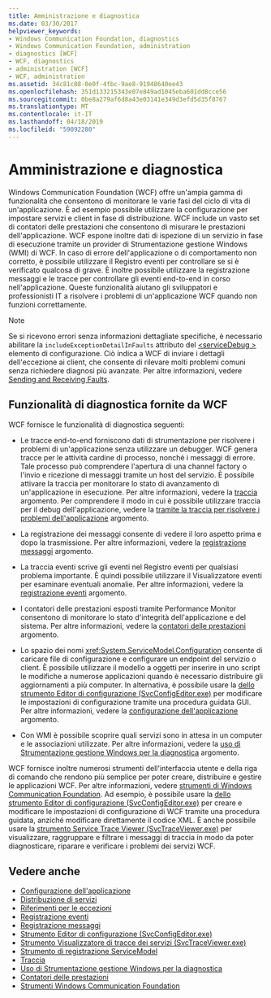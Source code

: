 ```yaml
---
title: Amministrazione e diagnostica
ms.date: 03/30/2017
helpviewer_keywords:
- Windows Communication Foundation, diagnostics
- Windows Communication Foundation, administration
- diagnostics [WCF]
- WCF, diagnostics
- administration [WCF]
- WCF, administration
ms.assetid: 34c81c08-0e0f-4fbc-9ae8-91948640ee43
ms.openlocfilehash: 351d133215343e07e849ad1045eba601dd8cce56
ms.sourcegitcommit: 0be8a279af6d8a43e03141e349d3efd5d35f8767
ms.translationtype: MT
ms.contentlocale: it-IT
ms.lasthandoff: 04/18/2019
ms.locfileid: "59092280"
---
```

# <a name="administration-and-diagnostics"></a>Amministrazione e diagnostica
Windows Communication Foundation (WCF) offre un'ampia gamma di funzionalità che consentono di monitorare le varie fasi del ciclo di vita di un'applicazione. È ad esempio possibile utilizzare la configurazione per impostare servizi e client in fase di distribuzione. WCF include un vasto set di contatori delle prestazioni che consentono di misurare le prestazioni dell'applicazione. WCF espone inoltre dati di ispezione di un servizio in fase di esecuzione tramite un provider di Strumentazione gestione Windows (WMI) di WCF. In caso di errore dell'applicazione o di comportamento non corretto, è possibile utilizzare il Registro eventi per controllare se si è verificato qualcosa di grave. È inoltre possibile utilizzare la registrazione messaggi e le tracce per controllare gli eventi end-to-end in corso nell'applicazione. Queste funzionalità aiutano gli sviluppatori e professionisti IT a risolvere i problemi di un'applicazione WCF quando non funzioni correttamente.  
  
> [!NOTE]
>  Se si ricevono errori senza informazioni dettagliate specifiche, è necessario abilitare la `includeExceptionDetailInFaults` attributo del [ \<serviceDebug >](../../../../docs/framework/configure-apps/file-schema/wcf/servicedebug.md) elemento di configurazione. Ciò indica a WCF di inviare i dettagli dell'eccezione ai client, che consente di rilevare molti problemi comuni senza richiedere diagnosi più avanzate. Per altre informazioni, vedere [Sending and Receiving Faults](../../../../docs/framework/wcf/sending-and-receiving-faults.md).  
  
## <a name="diagnostics-features-provided-by-wcf"></a>Funzionalità di diagnostica fornite da WCF  
 WCF fornisce le funzionalità di diagnostica seguenti:  
  
-   Le tracce end-to-end forniscono dati di strumentazione per risolvere i problemi di un'applicazione senza utilizzare un debugger. WCF genera tracce per le attività cardine di processo, nonché i messaggi di errore. Tale processo può comprendere l'apertura di una channel factory o l'invio e ricezione di messaggi tramite un host del servizio. È possibile attivare la traccia per monitorare lo stato di avanzamento di un'applicazione in esecuzione. Per altre informazioni, vedere la [traccia](../../../../docs/framework/wcf/diagnostics/tracing/index.md) argomento. Per comprendere il modo in cui è possibile utilizzare traccia per il debug dell'applicazione, vedere la [tramite la traccia per risolvere i problemi dell'applicazione](../../../../docs/framework/wcf/diagnostics/tracing/using-tracing-to-troubleshoot-your-application.md) argomento.  
  
-   La registrazione dei messaggi consente di vedere il loro aspetto prima e dopo la trasmissione. Per altre informazioni, vedere la [registrazione messaggi](../../../../docs/framework/wcf/diagnostics/message-logging.md) argomento.  
  
-   La traccia eventi scrive gli eventi nel Registro eventi per qualsiasi problema importante. È quindi possibile utilizzare il Visualizzatore eventi per esaminare eventuali anomalie. Per altre informazioni, vedere la [registrazione eventi](../../../../docs/framework/wcf/diagnostics/event-logging/index.md) argomento.  
  
-   I contatori delle prestazioni esposti tramite Performance Monitor consentono di monitorare lo stato d'integrità dell'applicazione e del sistema. Per altre informazioni, vedere la [contatori delle prestazioni](../../../../docs/framework/wcf/diagnostics/performance-counters/index.md) argomento.  
  
-   Lo spazio dei nomi <xref:System.ServiceModel.Configuration> consente di caricare file di configurazione e configurare un endpoint del servizio o client. È possibile utilizzare il modello a oggetti per inserire in uno script le modifiche a numerose applicazioni quando è necessario distribuire gli aggiornamenti a più computer. In alternativa, è possibile usare la [dello strumento Editor di configurazione (SvcConfigEditor.exe)](../../../../docs/framework/wcf/configuration-editor-tool-svcconfigeditor-exe.md) per modificare le impostazioni di configurazione tramite una procedura guidata GUI. Per altre informazioni, vedere la [configurazione dell'applicazione](../../../../docs/framework/wcf/diagnostics/configuring-your-application.md) argomento.  
  
-   Con WMI è possibile scoprire quali servizi sono in attesa in un computer e le associazioni utilizzate. Per altre informazioni, vedere la [uso di Strumentazione gestione Windows per la diagnostica](../../../../docs/framework/wcf/diagnostics/wmi/index.md) argomento.  
  
 WCF fornisce inoltre numerosi strumenti dell'interfaccia utente e della riga di comando che rendono più semplice per poter creare, distribuire e gestire le applicazioni WCF. Per altre informazioni, vedere [strumenti di Windows Communication Foundation](../../../../docs/framework/wcf/tools.md). Ad esempio, è possibile usare la [dello strumento Editor di configurazione (SvcConfigEditor.exe)](../../../../docs/framework/wcf/configuration-editor-tool-svcconfigeditor-exe.md) per creare e modificare le impostazioni di configurazione di WCF tramite una procedura guidata, anziché modificare direttamente il codice XML. È anche possibile usare la [strumento Service Trace Viewer (SvcTraceViewer.exe)](../../../../docs/framework/wcf/service-trace-viewer-tool-svctraceviewer-exe.md) per visualizzare, raggruppare e filtrare i messaggi di traccia in modo da poter diagnosticare, riparare e verificare i problemi dei servizi WCF.  
  
## <a name="see-also"></a>Vedere anche

- [Configurazione dell'applicazione](../../../../docs/framework/wcf/diagnostics/configuring-your-application.md)
- [Distribuzione di servizi](../../../../docs/framework/wcf/diagnostics/deploying-services.md)
- [Riferimenti per le eccezioni](../../../../docs/framework/wcf/diagnostics/exceptions-reference/index.md)
- [Registrazione eventi](../../../../docs/framework/wcf/diagnostics/event-logging/index.md)
- [Registrazione messaggi](../../../../docs/framework/wcf/diagnostics/message-logging.md)
- [Strumento Editor di configurazione (SvcConfigEditor.exe)](../../../../docs/framework/wcf/configuration-editor-tool-svcconfigeditor-exe.md)
- [Strumento Visualizzatore di tracce dei servizi (SvcTraceViewer.exe)](../../../../docs/framework/wcf/service-trace-viewer-tool-svctraceviewer-exe.md)
- [Strumento di registrazione ServiceModel](../../../../docs/framework/wcf/diagnostics/servicemodel-registration-tool.md)
- [Traccia](../../../../docs/framework/wcf/diagnostics/tracing/index.md)
- [Uso di Strumentazione gestione Windows per la diagnostica](../../../../docs/framework/wcf/diagnostics/wmi/index.md)
- [Contatori delle prestazioni](../../../../docs/framework/wcf/diagnostics/performance-counters/index.md)
- [Strumenti Windows Communication Foundation](../../../../docs/framework/wcf/tools.md)
